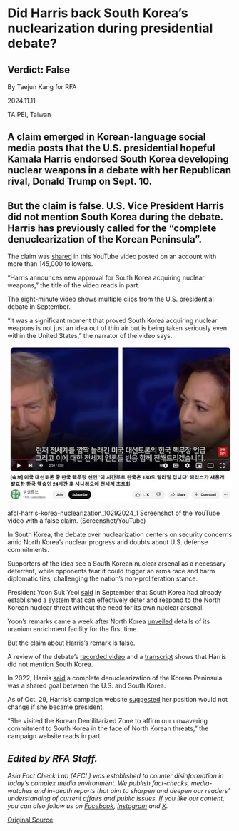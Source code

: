 # Did Harris back South Korea’s nuclearization during presidential debate?

## Verdict: False

By Taejun Kang for RFA

2024.11.11

TAIPEI, Taiwan

## A claim emerged in Korean-language social media posts that the U.S. presidential hopeful Kamala Harris endorsed South Korea developing nuclear weapons in a debate with her Republican rival, Donald Trump on Sept. 10.

## But the claim is false. U.S. Vice President Harris did not mention South Korea during the debate. Harris has previously called for the “complete denuclearization of the Korean Peninsula”.

The claim was [shared](https://www.youtube.com/watch?v=s4pd5EdJPl4) in this YouTube video posted on an account with more than 145,000 followers.

“Harris announces new approval for South Korea acquiring nuclear weapons,” the title of the video reads in part.

The eight-minute video shows multiple clips from the U.S. presidential debate in September.

“It was a significant moment that proved South Korea acquiring nuclear weapons is not just an idea out of thin air but is being taken seriously even within the United States,” the narrator of the video says.

![Screenshot of the YouTube video with a false claim.](images/X3ZB4UN44NBWBD545DVNIEOXEQ.png)

afcl-harris-korea-nuclearization\_10292024\_1 Screenshot of the YouTube video with a false claim. (Screenshot/YouTube)

In South Korea, the debate over nuclearization centers on security concerns amid North Korea’s nuclear progress and doubts about U.S. defense commitments.

Supporters of the idea see a South Korean nuclear arsenal as a necessary deterrent, while opponents fear it could trigger an arms race and harm diplomatic ties, challenging the nation’s non-proliferation stance.

President Yoon Suk Yeol [said](https://www.rfa.org/english/news/korea/south-korea-nuclear-weapons-09202024030701.html) in September that South Korea had already established a system that can effectively deter and respond to the North Korean nuclear threat without the need for its own nuclear arsenal.

Yoon’s remarks came a week after North Korea [unveiled](https://www.rfa.org/english/news/korea/north-korea-unranium-facility-09122024233109.html) details of its uranium enrichment facility for the first time.

But the claim about Harris’s remark is false.

A review of the debate’s [recorded video](https://www.youtube.com/watch?v=4dOgWZsDB6Q) and a [transcript](https://abcnews.go.com/Politics/harris-trump-presidential-debate-transcript/story?id=113560542) shows that Harris did not mention South Korea.

In 2022, Harris [said](https://www.whitehouse.gov/briefing-room/speeches-remarks/2022/09/29/remarks-by-vice-president-harris-after-tour-of-the-korean-demilitarized-zone/) a complete denuclearization of the Korean Peninsula was a shared goal between the U.S. and South Korea.

As of Oct. 29, Harris’s campaign website [suggested](https://kamalaharris.com/issues/) her position would not change if she became president.

“She visited the Korean Demilitarized Zone to affirm our unwavering commitment to South Korea in the face of North Korean threats,” the campaign website reads in part.

## *Edited by RFA Staff.*

*Asia Fact Check Lab (AFCL) was established to counter disinformation in today’s complex media environment. We publish fact-checks, media-watches and in-depth reports that aim to sharpen and deepen our readers’ understanding of current affairs and public issues. If you like our content, you can also follow us on* [*Facebook*](https://www.facebook.com/asiafactchecklabcn)*,* [*Instagram*](https://www.instagram.com/asiafactchecklab/) *and* [*X*](https://twitter.com/AFCL_eng)*.*



[Original Source](https://www.rfa.org/english/factcheck/2024/11/11/afcl-harris-korea-nuclearization/)
